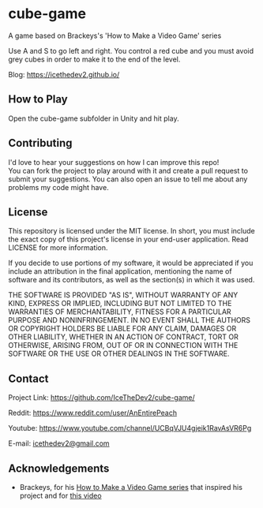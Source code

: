 # cube-game
A game based on Brackeys's 'How to Make a Video Game' series

Use A and S to go left and right. You control a red cube and you must avoid grey cubes in order to make it to the end of the level.

Blog: https://icethedev2.github.io/

## How to Play
Open the cube-game subfolder in Unity and hit play.

## Contributing
I'd love to hear your suggestions on how I can improve this repo!  
You can fork the project to play around with it and create a pull request to submit your suggestions. You can also open an issue to tell me about any problems my code might have.

## License
This repository is licensed under the MIT license. In short, you must include the exact copy of this project's license in your end-user application. Read LICENSE for more information.

If you decide to use portions of my software, it would be appreciated if you include an attribution in the final application, mentioning the name of software and its contributors, as well as the section(s) in which it was used.

THE SOFTWARE IS PROVIDED "AS IS", WITHOUT WARRANTY OF ANY KIND, EXPRESS OR
IMPLIED, INCLUDING BUT NOT LIMITED TO THE WARRANTIES OF MERCHANTABILITY,
FITNESS FOR A PARTICULAR PURPOSE AND NONINFRINGEMENT. IN NO EVENT SHALL THE
AUTHORS OR COPYRIGHT HOLDERS BE LIABLE FOR ANY CLAIM, DAMAGES OR OTHER
LIABILITY, WHETHER IN AN ACTION OF CONTRACT, TORT OR OTHERWISE, ARISING FROM,
OUT OF OR IN CONNECTION WITH THE SOFTWARE OR THE USE OR OTHER DEALINGS IN THE
SOFTWARE.

## Contact
Project Link: https://github.com/IceTheDev2/cube-game/  

Reddit: https://www.reddit.com/user/AnEntirePeach

Youtube: https://www.youtube.com/channel/UCBqVJU4gjeik1RavAsVR6Pg

E-mail: icethedev2@gmail.com

## Acknowledgements
- Brackeys, for his [How to Make a Video Game series](https://youtu.be/j48LtUkZRjU) that inspired his project and for [this video](https://youtu.be/qpXxcvS-g3g)
